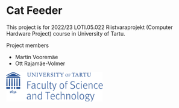 # Cat Feeder
This project is for 2022/23 LOTI.05.022 Riistvaraprojekt (Computer Hardware Project) course in University of Tartu.

Project members
* Martin Vooremäe
* Ott Rajamäe-Volmer

<img src="https://github.com/matbcvo/automatic-cat-feeder/blob/main/misc/ut_logo.svg" width="256"/>
